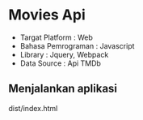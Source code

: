 # Movies Api
- Targat Platform     : Web
- Bahasa Pemrograman  : Javascript
- Library             : Jquery, Webpack
- Data Source         : Api TMDb

## Menjalankan aplikasi
dist/index.html
